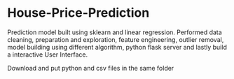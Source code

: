 # House-Price-Prediction

Prediction model built using sklearn and linear regression. Performed data cleaning, preparation and exploration, feature engineering, outlier removal, model building using different algorithm, python flask server and lastly build a interactive User Interface.

Download and put python and csv files in the same folder
